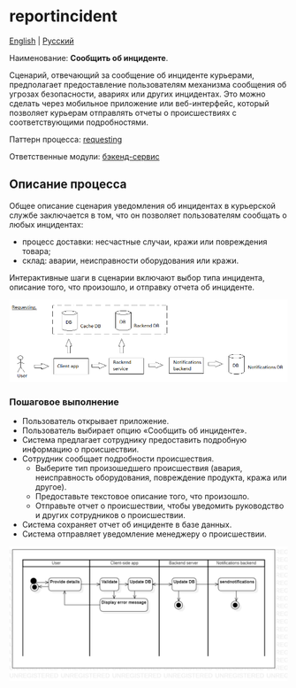 # reportincident 

[English](reportincident.md) | [Русский](reportincident.ru.md)

Наименование: **Сообщить об инциденте**.

Сценарий, отвечающий за сообщение об инциденте курьерами, предполагает предоставление пользователям механизма сообщения об угрозах безопасности, авариях или других инцидентах.
Это можно сделать через мобильное приложение или веб-интерфейс, который позволяет курьерам отправлять отчеты о происшествиях с соответствующими подробностями.

Паттерн процесса: [requesting](../../processpatterns/requesting.ru.md)

Ответственные модули: [бэкенд-сервис](../../backend/systembackend.ru.md)

## Описание процесса

Общее описание сценария уведомления об инцидентах в курьерской службе заключается в том, что он позволяет пользователям сообщать о любых инцидентах:
- процесс доставки: несчастные случаи, кражи или повреждения товара;
- склад: аварии, неисправности оборудования или кражи.

Интерактивные шаги в сценарии включают выбор типа инцидента, описание того, что произошло, и отправку отчета об инциденте.

![requesting_overall](../../img/requesting_overall.png)

### Пошаговое выполнение

- Пользователь открывает приложение.
- Пользователь выбирает опцию «Сообщить об инциденте».
- Система предлагает сотруднику предоставить подробную информацию о происшествии.
- Сотрудник сообщает подробности происшествия.
     - Выберите тип произошедшего происшествия (авария, неисправность оборудования, повреждение продукта, кража или другое).
     - Предоставьте текстовое описание того, что произошло.
     - Отправьте отчет о происшествии, чтобы уведомить руководство и других сотрудников о происшествии.
- Система сохраняет отчет об инциденте в базе данных.
- Система отправляет уведомление менеджеру о происшествии.

![warehouse.reportincident](../../img/activitydiagrams/warehouse.reportincident.png)
